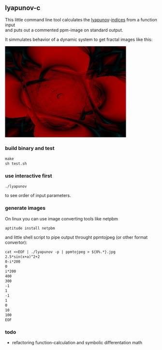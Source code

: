 ## lyapunov-c
This little command line tool calculates the [lyapunov](https://en.wikipedia.org/wiki/Aleksandr_Lyapunov)-[indices](https://en.wikipedia.org/wiki/Chaotic_mixing#Lyapunov_exponents) from a function input  
and puts out a commented ppm-image on standard output.  
  
It simmulates behavior of a dynamic system to get fractal images like this:  
  
![](samples/sample5.jpg?raw=true)


### build binary and test
```
make
sh test.sh
```


### use interactive first

```
./lyapunov
```
to see order of input parameters.
  
  
  
  
  
### generate images

On linux you can use image converting tools like netpbm
```
aptitude install netpbm
```
and little shell script to pipe output throught ppmtojpeg (or other format convertor):
```
cat <<EOF | ./lyapunov -p | ppmtojpeg > ${0%.*}.jpg
2.5*sin(x+a)^2+2
0-i*200
0
i*200
400
300
-1
1
-1
1
0
10
100
EOF
```
  
  
  
  
  
### todo
- refactoring function-calculation and symbolic differentation math


